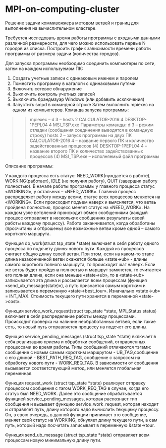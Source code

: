 # MPI-on-computing-cluster
Решение задачи коммивояжера методом ветвей и границ для выполнения на вычислительном кластере.

Требуется исследовать время работы программы с входными данными различной размерности, для чего можно использовать первые N городов 
из списка. 
Построить график зависимости времени работы программы от размера задачи (количества городов). 

Для запуска программы необходимо соединить компьютеры по сети, затем на каждом используемом ПК:
1.	Создать учетные записи с одинаковым именем и паролем
2.	Поместить программу в каталоги с одинаковыми путями
3.	Включить сетевое обнаружение
4.	Выключить контроль учетных записей
5.	Выключить брандмауэр Windows (или добавить исключения) 
6.	Запустить smpd в командной строке
Затем выполнить mpiexec на одном из компьютеров.
Команда запуска программы:
>>mpiexec – d 3 – hosts 2 CALCULATOR-2016 4 DESKTOP-1PEPL04 4 MSI_TSP.exe
Параметры команды: 
d 3 – режим отладки (сообщения соединения выводятся в командную строку)
hosts 2 – запуск программы на двух ПК
CALCULATOR-2016 4 – название первого ПК и количество задействованных процессов (4)
DESKTOP-1PEPL04 4 –название второго ПК и количество задействованных процессов (4)
MSI_TSP.exe – исполняемый файл программы


Описание программы:

У каждого процесса есть статус: NEED_WORK(нуждается в работе), WORKING(работает), IDLE (не получил работу), QUIT (завершил работу полностью). 
В начале работы программы у главного процесса статус «WORKING», у остальных – «NEED_WORK». Главный процесс распределяет работу между всеми, 
статус всех процессов меняется на «WORKING». 
Если происходит подъем наверх и выясняется, что ветвь пройдена полностью, процесс меняет статус на «NEED_WORK».
На каждом узле ветвлений происходит обмен сообщениями (каждый процесс отправляет в нескольких сообщениях результаты своей работы 
каждому процессу). 
Работа заканчивается, когда обработаны (просчитаны и отброшены) все возможные ветви кроме одной – самого короткого маршрута.

 Функция do_work(struct tsp_state *state) включает в себя работу одного процесса по подсчету длины нового пути. 
Каждый из процессов считает общую длину своей ветви. 
При этом, если на каком-то этапе длина незаконченной ветви окажется больше «state->ub» - длины самого короткого полного маршрута, 
то происходит шаг наверх. 
Если же ветвь будет  пройдена полностью и маршрут замкнется, то считается его полная длина, если она меньше «state->ub», 
то в «state->ub» записывается эта длина и рассылается всем процессам (функция «send_ub_message(state)»), 
а путь признается самым коротким и записывается в переменную «state->best_tour». Изначально «state->ub» = INT_MAX. 
Стоимость текущего пути хранится в переменной «state->cost».

Функция service_work_request(struct tsp_state *state, MPI_Status status) включает в себя распределение работы между процессами. 
Происходит проверка на наличие необработанных ветвей, если такие есть, то новый путь отправляется процессу на подсчет его длины.

Функция service_pending_messages (struct tsp_state *state) включает в себя реализацию приема и обработки сообщений, 
отправленных  процессами во время работы. Типы сообщений отличаются тэгами:
сообщение с новым самым коротким маршрутом  - UB_TAG,сообщение с его длиной - BEST_PATH_REQ_TAG, 
сообщение  с запросом на обработку нового пути - WORK_REQ_TAG. 
В зависимости от сообщения вызывается соответствующий метод, или меняется глобальная переменная. 

Функция request_work (struct tsp_state *state) реализует отправку процессом сообщения с тэгом WORK_REQ_TAG в случае,
когда его статус был NEED_WORK. Далее это сообщение обрабатывается функцией service_pending_messages, 
которая распознает тип сообщения и вызывает функцию service_work_request, которая находит и отправляет путь, 
длину которого надо вычислить текущему процессу. Он, в свою очередь, в данной функции принимает это сообщение, 
меняет свой статус на WORKING, обнуляет длину текущего пути, а сам путь, который надо посчитать записывает в переменную &state->tour.

Функция send_ub_message (struct tsp_state *state) отправляет всем процессам новую минимальную длину пути. 




